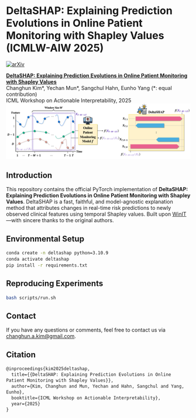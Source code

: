 # DeltaSHAP: Explaining Prediction Evolutions in Online Patient Monitoring with Shapley Values (ICMLW-AIW 2025)
[![arXiv](https://img.shields.io/badge/arXiv-2506.05035-b31b1b.svg)](https://arxiv.org/abs/2506.05035)

[**DeltaSHAP: Explaining Prediction Evolutions in Online Patient Monitoring with Shapley Values**](https://arxiv.org/abs/2506.05035)<br>
Changhun Kim*, Yechan Mun*, Sangchul Hahn, Eunho Yang (*: equal contribution)<br>
ICML Workshop on Actionable Interpretability, 2025
![](https://github.com/drumpt/drumpt.github.io/blob/main/content/publications/deltashap/featured.png)



## Introduction
This repository contains the official PyTorch implementation of **DeltaSHAP: Explaining Prediction Evolutions in Online Patient Monitoring with Shapley Values**. DeltaSHAP is a fast, faithful, and model-agnostic explanation method that attributes changes in real-time risk predictions to newly observed clinical features using temporal Shapley values. Built upon [WinIT](https://github.com/layer6ai-labs/WinIT)—with sincere thanks to the original authors.



## Environmental Setup
```bash
conda create -n deltashap python=3.10.9
conda activate deltashap
pip install -r requirements.txt
```



## Reproducing Experiments
```bash
bash scripts/run.sh
```



## Contact
If you have any questions or comments, feel free to contact us via changhun.a.kim@gmail.com.



## Citation
```
@inproceedings{kim2025deltashap,
  title={{DeltaSHAP: Explaining Prediction Evolutions in Online Patient Monitoring with Shapley Values}},
  author={Kim, Changhun and Mun, Yechan and Hahn, Sangchul and Yang, Eunho},
  booktitle={ICML Workshop on Actionable Interpretability},
  year={2025}
}
```
